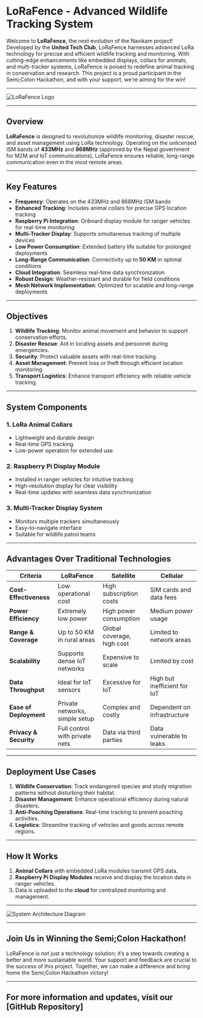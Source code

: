 # LoRaFence - Advanced Wildlife Tracking System

Welcome to **LoRaFence**, the next evolution of the Navikam project! Developed by the **United Tech Club**, LoRaFence harnesses advanced LoRa technology for precise and efficient wildlife tracking and monitoring. With cutting-edge enhancements like embedded displays, collars for animals, and multi-tracker systems, LoRaFence is poised to redefine animal tracking in conservation and research. This project is a proud participant in the Semi;Colon Hackathon, and with your support, we're aiming for the win!

---

![LoRaFence Logo](path/to/logo/image)

---

## Overview

**LoRaFence** is designed to revolutionize wildlife monitoring, disaster rescue, and asset management using LoRa technology. Operating on the unlicensed ISM bands of **433MHz** and **868MHz** (approved by the Nepal government for M2M and IoT communications), LoRaFence ensures reliable, long-range communication even in the most remote areas.

---

## Key Features

- **Frequency**: Operates on the 433MHz and 868MHz ISM bands
- **Enhanced Tracking**: Includes animal collars for precise GPS location tracking
- **Raspberry Pi Integration**: Onboard display module for ranger vehicles for real-time monitoring
- **Multi-Tracker Display**: Supports simultaneous tracking of multiple devices
- **Low Power Consumption**: Extended battery life suitable for prolonged deployments
- **Long-Range Communication**: Connectivity up to **50 KM** in optimal conditions
- **Cloud Integration**: Seamless real-time data synchronization
- **Robust Design**: Weather-resistant and durable for field conditions
- **Mesh Network Implementation**: Optimized for scalable and long-range deployments

---

## Objectives

1. **Wildlife Tracking**: Monitor animal movement and behavior to support conservation efforts.
2. **Disaster Rescue**: Aid in locating assets and personnel during emergencies.
3. **Security**: Protect valuable assets with real-time tracking.
4. **Asset Management**: Prevent loss or theft through efficient location monitoring.
5. **Transport Logistics**: Enhance transport efficiency with reliable vehicle tracking.

---

## System Components

### 1. **LoRa Animal Collars**
- Lightweight and durable design
- Real-time GPS tracking
- Low-power operation for extended use

### 2. **Raspberry Pi Display Module**
- Installed in ranger vehicles for intuitive tracking
- High-resolution display for clear visibility
- Real-time updates with seamless data synchronization

### 3. **Multi-Tracker Display System**
- Monitors multiple trackers simultaneously
- Easy-to-navigate interface
- Suitable for wildlife patrol teams

---

## Advantages Over Traditional Technologies

| **Criteria**             | **LoRaFence**                 | **Satellite**             | **Cellular**                |
|--------------------------|--------------------------------|---------------------------|-----------------------------|
| **Cost-Effectiveness**   | Low operational cost          | High subscription costs   | SIM cards and data fees     |
| **Power Efficiency**     | Extremely low power           | High power consumption    | Medium power usage          |
| **Range & Coverage**     | Up to 50 KM in rural areas    | Global coverage, high cost| Limited to network areas    |
| **Scalability**          | Supports dense IoT networks   | Expensive to scale        | Limited by cost             |
| **Data Throughput**      | Ideal for IoT sensors         | Excessive for IoT         | High but inefficient for IoT|
| **Ease of Deployment**   | Private networks, simple setup| Complex and costly        | Dependent on infrastructure |
| **Privacy & Security**   | Full control with private nets| Data via third parties    | Data vulnerable to leaks    |

---

## Deployment Use Cases

1. **Wildlife Conservation**: Track endangered species and study migration patterns without disturbing their habitat.
2. **Disaster Management**: Enhance operational efficiency during natural disasters.
3. **Anti-Poaching Operations**: Real-time tracking to prevent poaching activities.
4. **Logistics**: Streamline tracking of vehicles and goods across remote regions.

---

## How It Works

1. **Animal Collars** with embedded LoRa modules transmit GPS data.
2. **Raspberry Pi Display Modules** receive and display the location data in ranger vehicles.
3. Data is uploaded to the **cloud** for centralized monitoring and management.

---

![System Architecture Diagram](path/to/architecture/image)

---

## Join Us in Winning the Semi;Colon Hackathon!

LoRaFence is not just a technology solution; it’s a step towards creating a better and more sustainable world. Your support and feedback are crucial to the success of this project. Together, we can make a difference and bring home the Semi;Colon Hackathon victory!

---

For more information and updates, visit our [GitHub Repository]
---

